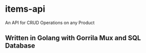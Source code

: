 # items-api
An API for CRUD Operations on any Product

## Written in Golang with Gorrila Mux and SQL Database
